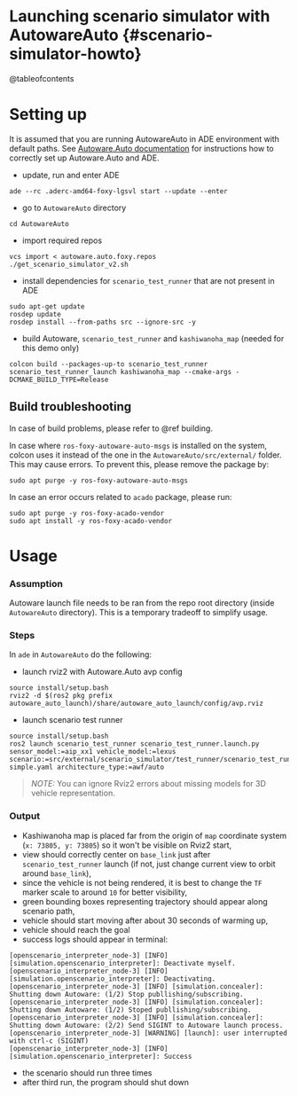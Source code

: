 Launching scenario simulator with AutowareAuto {#scenario-simulator-howto}
=======================================

@tableofcontents

# Setting up

It is assumed that you are running AutowareAuto in ADE environment with default paths. See [Autoware.Auto documentation](https://autowarefoundation.gitlab.io/autoware.auto/AutowareAuto/installation-ade.html) for instructions how to correctly set up Autoware.Auto and ADE.

* update, run and enter ADE
```
ade --rc .aderc-amd64-foxy-lgsvl start --update --enter
```
* go to `AutowareAuto` directory
```
cd AutowareAuto
```
* import required repos
```
vcs import < autoware.auto.foxy.repos
./get_scenario_simulator_v2.sh
```
* install dependencies for `scenario_test_runner` that are not present in ADE
```
sudo apt-get update
rosdep update
rosdep install --from-paths src --ignore-src -y
```
* build Autoware, `scenario_test_runner` and `kashiwanoha_map` (needed for this demo only) 
 ```
colcon build --packages-up-to scenario_test_runner scenario_test_runner_launch kashiwanoha_map --cmake-args -DCMAKE_BUILD_TYPE=Release
 ```

## Build troubleshooting

In case of build problems, please refer to @ref building.

In case where `ros-foxy-autoware-auto-msgs` is installed on the system, colcon uses it instead of
the one in the `AutowareAuto/src/external/` folder. This may cause errors.
To prevent this, please remove the package by:

```{bash}
sudo apt purge -y ros-foxy-autoware-auto-msgs
```

In case an error occurs related to `acado` package, please run:

```{bash}
sudo apt purge -y ros-foxy-acado-vendor
sudo apt install -y ros-foxy-acado-vendor
```

# Usage

### Assumption

Autoware launch file needs to be ran from the repo root directory (inside `AutowareAuto` directory). This is a temporary tradeoff to simplify usage.

### Steps

In `ade` in `AutowareAuto` do the following:

* launch rviz2 with Autoware.Auto avp config
```
source install/setup.bash
rviz2 -d $(ros2 pkg prefix autoware_auto_launch)/share/autoware_auto_launch/config/avp.rviz
```
* launch scenario test runner
```
source install/setup.bash
ros2 launch scenario_test_runner scenario_test_runner.launch.py sensor_model:=aip_xx1 vehicle_model:=lexus scenario:=src/external/scenario_simulator/test_runner/scenario_test_runner/test/scenario/autoware-simple.yaml architecture_type:=awf/auto
```

> _NOTE:_ You can ignore Rviz2 errors about missing models for 3D vehicle representation.

### Output

* Kashiwanoha map is placed far from the origin of `map` coordinate system (`x: 73805, y: 73805`) so it won't be visible on Rviz2 start, 
* view should correctly center on `base_link` just after `scenario_test_runner` launch (if not, just change current view to orbit around `base_link`),
* since the vehicle is not being rendered, it is best to change the `TF` marker scale to around `10` for better visibility,
* green bounding boxes representing trajectory should appear along scenario path,
* vehicle should start moving after about 30 seconds of warming up,
* vehicle should reach the goal
* success logs should appear in terminal:
```
[openscenario_interpreter_node-3] [INFO] [simulation.openscenario_interpreter]: Deactivate myself.
[openscenario_interpreter_node-3] [INFO] [simulation.openscenario_interpreter]: Deactivating.
[openscenario_interpreter_node-3] [INFO] [simulation.concealer]: Shutting down Autoware: (1/2) Stop publlishing/subscribing.
[openscenario_interpreter_node-3] [INFO] [simulation.concealer]: Shutting down Autoware: (1/2) Stoped publlishing/subscribing.
[openscenario_interpreter_node-3] [INFO] [simulation.concealer]: Shutting down Autoware: (2/2) Send SIGINT to Autoware launch process.
[openscenario_interpreter_node-3] [WARNING] [launch]: user interrupted with ctrl-c (SIGINT)
[openscenario_interpreter_node-3] [INFO] [simulation.openscenario_interpreter]: Success
```
* the scenario should run three times
* after third run, the program should shut down
